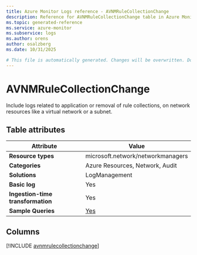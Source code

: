 ```yaml
---
title: Azure Monitor Logs reference - AVNMRuleCollectionChange
description: Reference for AVNMRuleCollectionChange table in Azure Monitor Logs.
ms.topic: generated-reference
ms.service: azure-monitor
ms.subservice: logs
ms.author: orens
author: osalzberg
ms.date: 10/31/2025

# This file is automatically generated. Changes will be overwritten. Do not change this file directly.
---
```


# AVNMRuleCollectionChange

Include logs related to application or removal of rule collections, on network resources like a virtual network or a subnet.


## Table attributes

|Attribute|Value|
|---|---|
|**Resource types**|microsoft.network/networkmanagers|
|**Categories**|Azure Resources, Network, Audit|
|**Solutions**| LogManagement|
|**Basic log**|Yes|
|**Ingestion-time transformation**|Yes|
|**Sample Queries**|[Yes](/azure/azure-monitor/reference/queries/avnmrulecollectionchange)|



## Columns
  
[!INCLUDE [avnmrulecollectionchange](~/reusable-content/ce-skilling/azure/includes/azure-monitor/reference/tables/avnmrulecollectionchange-include.md)]
